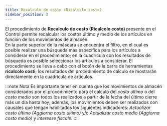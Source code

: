 ```yaml
---
title: Recalculo de costo (Ricalcolo costo)
sidebar_position: 3
---
```


El procedimiento de **Recalculo de costo (Ricalcolo costo)** presente en el Control permite recalcular los costos último y medio de los artículos en función de los movimientos de almacén.  
En la parte superior de la máscara se encuentra el filtro, en el cual es posible realizar una búsqueda más específica para los artículos a considerar en el procedimiento; en la cuadrícula con los resultados de búsqueda es posible seleccionar los artículos a considerar. El procedimiento se lleva a cabo con el botón de la barra de herramientas **ricalcolo costi**; los resultados del procedimiento de cálculo se mostrarán directamente en la cuadrícula de artículos.

:::note Nota
Es importante tener en cuenta que los movimientos de almacén considerados por el procedimiento para el cálculo del *costo ultimo* o del *costo medio* son todos los realizados a partir de la fecha del último cierre más un día hasta hoy; además, los movimientos deben ser realizados con causales que tengan habilitados los siguientes indicadores: *Actualizar costo último (Aggiorna costo ultimo)* y/o *Actualizar costo medio (Aggiorna costo medio)* y *interesse fiscale*.
:::